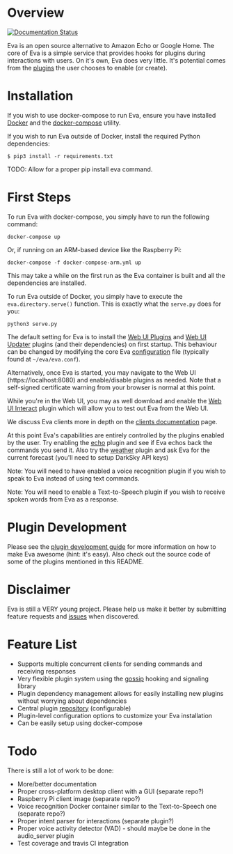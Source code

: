 # Overview

[![Documentation Status](https://readthedocs.org/projects/eva-core/badge/?version=latest)](http://eva-core.readthedocs.io/en/latest/?badge=latest)

Eva is an open source alternative to Amazon Echo or Google Home.
The core of Eva is a simple service that provides hooks for plugins during interactions with users. On it's own, Eva does very little. It's potential comes from the [plugins](https://github.com/edouardpoitras/eva-plugin-repository) the user chooses to enable (or create).

# Installation

If you wish to use docker-compose to run Eva, ensure you have installed [Docker](https://docs.docker.com/engine/installation/) and the [docker-compose](https://docs.docker.com/compose/install/) utility.

If you wish to run Eva outside of Docker, install the required Python dependencies:

```
$ pip3 install -r requirements.txt
```

TODO: Allow for a proper pip install eva command.

# First Steps

To run Eva with docker-compose, you simply have to run the following command:

```
docker-compose up
```

Or, if running on an ARM-based device like the Raspberry Pi:

```
docker-compose -f docker-compose-arm.yml up
```

This may take a while on the first run as the Eva container is built and all the dependencies are installed.

To run Eva outside of Docker, you simply have to execute the `eva.directory.serve()` function. This is exactly what the `serve.py` does for you:

```
python3 serve.py
```

The default setting for Eva is to install the [Web UI Plugins](https://github.com/edouardpoitras/eva-web-ui-plugins) and [Web UI Updater](https://github.com/edouardpoitras/eva-web-ui-updater) plugins (and their dependencies) on first startup. This behaviour can be changed by modifying the core Eva [configuration](https://eva-core.readthedocs.io/en/latest/configuration.html) file (typically found at `~/eva/eva.conf`).

Alternatively, once Eva is started, you may navigate to the Web UI (https://localhost:8080) and enable/disable plugins as needed. Note that a self-signed certificate warning from your browser is normal at this point.

While you're in the Web UI, you may as well download and enable the [Web UI Interact](https://github.com/edouardpoitras/eva-web-ui-interact) plugin which will allow you to test out Eva from the Web UI.

We discuss Eva clients more in depth on the [clients documentation](https://eva-core.readthedocs.io/en/latest/clients.html) page.

At this point Eva's capabilities are entirely controlled by the plugins enabled by the user. Try enabling the [echo](https://github.com/edouardpoitras/eva-echo) plugin and see if Eva echos back the commands you send it. Also try the [weather](https://github.com/edouardpoitras/eva-weather) plugin and ask Eva for the current forecast (you'll need to setup DarkSky API keys)

Note: You will need to have enabled a voice recognition plugin if you wish to speak to Eva instead of using text commands.

Note: You will need to enable a Text-to-Speech plugin if you wish to receive spoken words from Eva as a response.

# Plugin Development

Please see the [plugin development guide](https://eva-core.readthedocs.io/en/latest/plugin_development.html) for more information on how to make Eva awesome (hint: it's easy). Also check out the source code of some of the plugins mentioned in this README.

# Disclaimer

Eva is still a VERY young project. Please help us make it better by submitting feature requests and [issues](https://github.com/edouardpoitras/eva/issues) when discovered.

# Feature List

- Supports multiple concurrent clients for sending commands and receiving responses
- Very flexible plugin system using the [gossip](http://gossip.readthedocs.org) hooking and signaling library
- Plugin dependency management allows for easily installing new plugins without worrying about dependencies
- Central plugin [repository](https://github.com/edouardpoitras/eva-plugin-repository) (configurable)
- Plugin-level configuration options to customize your Eva installation
- Can be easily setup using docker-compose

# Todo

There is still a lot of work to be done:

 - More/better documentation
 - Proper cross-platform desktop client with a GUI (separate repo?)
 - Raspberry Pi client image (separate repo?)
 - Voice recognition Docker container similar to the Text-to-Speech one (separate repo?)
 - Proper intent parser for interactions (separate plugin?)
 - Proper voice activity detector (VAD) - should maybe be done in the audio_server plugin
 - Test coverage and travis CI integration

